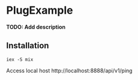 # PlugExample

**TODO: Add description**

## Installation

```
iex -S mix
```

Access local host http://localhost:8888/api/v1/ping

